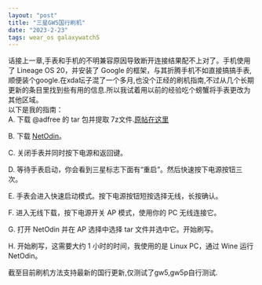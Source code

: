 ```yaml
---
layout: "post"
title: "三星GW5国行刷机"
date: "2023-2-23"
tags: wear_os galaxywatch5
---
```

话接上一章,手表和手机的不明兼容原因导致断开连接结果配不上对了。手机使用了 Lineage OS 20，并安装了 Google 的框架，与其折腾手机不如直接搞搞手表,顺便装个google.在xda坛子混了一个多月,也没个正经的刷机指南,不过从几个长期更新的条目里找到些有用的信息.所以我试着用以前的经验吃个螃蟹将手表更改为其他区域。  
以下是我的指南：  
A. 下载 @adfree 的 tar 包并提取 7z文件.[原帖在这里](https://forum.xda-developers.com/t/firmware-and-combination-firmware-and-fota-delta-and-csc-change-and.4323469/page-30#post-87903011)

B. 下载 [NetOdin](https://pan.baidu.com/s/1SQt8bKWKQtgB0Atu9A4S_w?pwd=ga53)。

C. 关闭手表并同时按下电源和返回键。

D. 等待手表启动，你会看到三星标志下面有“重启”。然后快速按下电源按钮三次。

E. 手表会进入快速启动模式。按下电源按钮短按选择无线，长按确认。

F. 进入无线下载，按下电源开关 AP 模式，使用你的 PC 无线连接它。

G. 打开 NetOdin 并在 AP 选择中选择 tar 文件并选中它。开始刷写。

H. 开始刷写，这需要大约 1 小时的时间，我使用的是 Linux PC，通过 Wine 运行 NetOdin。

截至目前刷机方法支持最新的国行更新,仅测试了gw5,gw5p自行测试.
